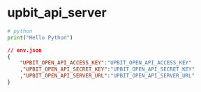 # upbit_api_server

```python
# python
print("Hello Python")
```

```json
// env.json
{
    "UPBIT_OPEN_API_ACCESS_KEY":"UPBIT_OPEN_API_ACCESS_KEY"
    ,"UPBIT_OPEN_API_SECRET_KEY":"UPBIT_OPEN_API_SECRET_KEY"
    ,"UPBIT_OPEN_API_SERVER_URL":"UPBIT_OPEN_API_SERVER_URL"
}
```
